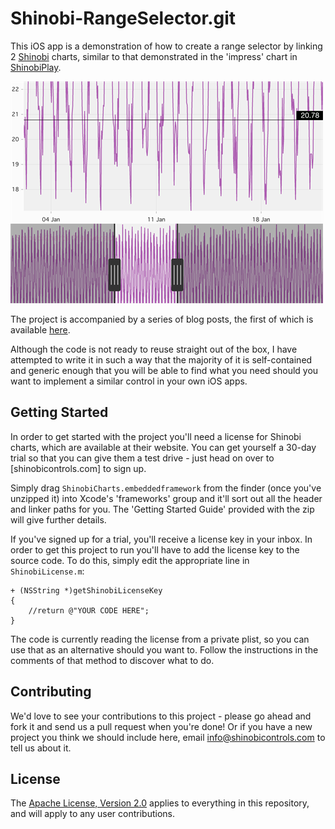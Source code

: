 # Shinobi-RangeSelector.git

This iOS app is a demonstration of how to create a range selector by linking
2 [Shinobi](http://www.shinobicontrols.com/) charts, similar to that demonstrated
in the 'impress' chart in [ShinobiPlay](https://itunes.apple.com/gb/app/shinobiplay/id545634307).

![Screenshot](screenshot.png?raw=true)

The project is accompanied by a series of blog posts, the first of which is available [here](http://www.shinobicontrols.com/blog/posts/2013/02/20/building-a-range-selector-with-shinobicharts-part-i/).

Although the code is not ready to reuse straight out of the box, I have attempted
to write it in such a way that the majority of it is self-contained and generic
enough that you will be able to find what you need should you want to implement
a similar control in your own iOS apps.

## Getting Started

In order to get started with the project you'll need a license for Shinobi
charts, which are available at their website. You can get yourself a 30-day
trial so that you can give them a test drive - just head on over to [shinobicontrols.com]
to sign up.

Simply drag `ShinobiCharts.embeddedframework` from the finder (once you've unzipped it)
into Xcode's 'frameworks' group and it'll sort out all the header and linker
paths for you. The 'Getting Started Guide' provided with the zip will give further
details.

If you've signed up for a trial, you'll receive a license key in your inbox. In
order to get this project to run you'll have to add the license key to the
source code. To do this, simply edit the appropriate line in `ShinobiLicense.m`:

```
+ (NSString *)getShinobiLicenseKey
{
    //return @"YOUR CODE HERE";
}
```

The code is currently reading the license from a private plist, so you can use that
as an alternative should you want to. Follow the instructions in the comments of that
method to discover what to do.

Contributing
------------

We'd love to see your contributions to this project - please go ahead and fork it and send us a pull request when you're done! Or if you have a new project you think we should include here, email info@shinobicontrols.com to tell us about it.

License
-------

The [Apache License, Version 2.0](license.txt) applies to everything in this repository, and will apply to any user contributions.

